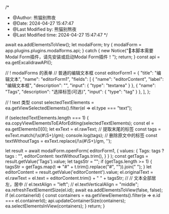 /*
 * @Author: 熊猫别熬夜 
 * @Date: 2024-04-27 15:47:47 
 * @Last Modified by:   熊猫别熬夜 
 * @Last Modified time: 2024-04-27 15:47:47 
 */

await ea.addElementsToView();
let modalForm;
try {
  modalForm = app.plugins.plugins.modalforms.api;
} catch {
  new Notice("🔴本脚本需要Modal Form插件，请先安装或启动Modal Form插件！");
  return;
}
const api = ea.getExcalidrawAPI();

// ! modalForms 的表单
// 普通的编辑文本框
const editorForm1 = {
  "title": "编辑文本",
  "name": "editorForm1",
  "fields": [
    {
      "name": "editorContent",
      "label": "编辑文本框",
      "description": "",
      "input": {
        "type": "textarea"
      }
    },
    {
      "name": "Tags",
      "description": "选择标签(可选)",
      "input": {
        "type": "tag"
      }
    },
  ],
};


// ! text 类型
const selectedTextElements = ea.getViewSelectedElements().filter(el => el.type === "text");

if (selectedTextElements.length === 1) {
  ea.copyViewElementsToEAforEditing(selectedTextElements);
  const el = ea.getElements()[0];
  let exText = el.rawText;
  // 提取末尾的标签
  const tags = exText.match(/\s(#\S+)/gm);
  console.log(tags);
  // 删除原文中的标签
  const textWithoutTags = exText.replace(/\s(#\S+)/gm, '');

  let result = await modalForm.openForm(
    editorForm1,
    {
      values: {
        Tags: tags ? tags : "",
        editorContent: textWithoutTags.trim(),
      }
    }
  );
  const getTags = result.getValue('Tags').value;
  let tagsStr = "";
  if (getTags.length >= 1) {
    tagsStr = getTags.map(t => "#" + t.trim().replace("#", "")).join(" ");
  }
  let editorContent = result.getValue('editorContent').value;
  el.originalText = el.rawText = el.text = editorContent.trim() + " " + tagsStr;
  // // 文本全部居左，居中
  // el.textAlign = "left";
  // el.textVerticalAlign = "middle";
  ea.refreshTextElementSize(el.id);
  await ea.addElementsToView(false, false);
  if (el.containerId) {
    const containers = ea.getViewElements().filter(e => e.id === el.containerId);
    api.updateContainerSize(containers);
    ea.selectElementsInView(containers);
  }
  return;
}
